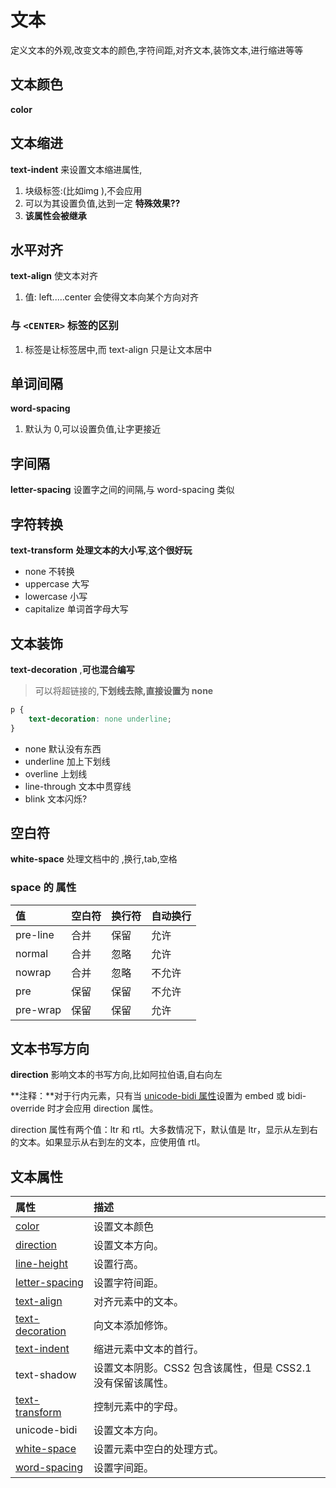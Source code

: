 # 文本

定义文本的外观,改变文本的颜色,字符间距,对齐文本,装饰文本,进行缩进等等

## 文本颜色

**color**

## 文本缩进

**text-indent** 来设置文本缩进属性,

1.  块级标签:(比如img ),不会应用
2.  可以为其设置负值,达到一定 **特殊效果??**
3.  **该属性会被继承**

## 水平对齐

**text-align** 使文本对齐

1.  值: left.....center  会使得文本向某个方向对齐

### 与 ```<CENTER>``` 标签的区别

1.  标签是让标签居中,而 text-align 只是让文本居中

## 单词间隔

**word-spacing**

1.  默认为 0,可以设置负值,让字更接近

## 字间隔

**letter-spacing** 设置字之间的间隔,与 word-spacing 类似

## 字符转换

**text-transform** **处理文本的大小写**,**这个很好玩**

*   none  不转换
*   uppercase  大写
*   lowercase  小写
*   capitalize  单词首字母大写

## 文本装饰

**text-decoration** ,**可也混合编写**

>   可以将超链接的,**下划线去除,直接设置为 none**

```css
p {
    text-decoration: none underline;
}
```

*   none  默认没有东西
*   underline  加上下划线
*   overline  上划线
*   line-through  文本中贯穿线
*   blink  文本闪烁?

## 空白符

**white-space**  处理文档中的 ,换行,tab,空格

### space 的 属性

| 值       | 空白符 | 换行符 | 自动换行 |
| :------- | :----- | :----- | :------- |
| pre-line | 合并   | 保留   | 允许     |
| normal   | 合并   | 忽略   | 允许     |
| nowrap   | 合并   | 忽略   | 不允许   |
| pre      | 保留   | 保留   | 不允许   |
| pre-wrap | 保留   | 保留   | 允许     |

## 文本书写方向

**direction** 影响文本的书写方向,比如阿拉伯语,自右向左

**注释：**对于行内元素，只有当 [unicode-bidi 属性](https://www.w3school.com.cn/cssref/pr_unicode-bidi.asp)设置为 embed  或 bidi-override 时才会应用 direction 属性。

direction 属性有两个值：ltr 和 rtl。大多数情况下，默认值是 ltr，显示从左到右的文本。如果显示从右到左的文本，应使用值 rtl。

## 文本属性

| 属性                                                         | 描述                                                        |
| :----------------------------------------------------------- | :---------------------------------------------------------- |
| [color](https://www.w3school.com.cn/cssref/pr_text_color.asp) | 设置文本颜色                                                |
| [direction](https://www.w3school.com.cn/cssref/pr_text_direction.asp) | 设置文本方向。                                              |
| [line-height](https://www.w3school.com.cn/cssref/pr_dim_line-height.asp) | 设置行高。                                                  |
| [letter-spacing](https://www.w3school.com.cn/cssref/pr_text_letter-spacing.asp) | 设置字符间距。                                              |
| [text-align](https://www.w3school.com.cn/cssref/pr_text_text-align.asp) | 对齐元素中的文本。                                          |
| [text-decoration](https://www.w3school.com.cn/cssref/pr_text_text-decoration.asp) | 向文本添加修饰。                                            |
| [text-indent](https://www.w3school.com.cn/cssref/pr_text_text-indent.asp) | 缩进元素中文本的首行。                                      |
| text-shadow                                                  | 设置文本阴影。CSS2 包含该属性，但是 CSS2.1 没有保留该属性。 |
| [text-transform](https://www.w3school.com.cn/cssref/pr_text_text-transform.asp) | 控制元素中的字母。                                          |
| unicode-bidi                                                 | 设置文本方向。                                              |
| [white-space](https://www.w3school.com.cn/cssref/pr_text_white-space.asp) | 设置元素中空白的处理方式。                                  |
| [word-spacing](https://www.w3school.com.cn/cssref/pr_text_word-spacing.asp) | 设置字间距。                                                |